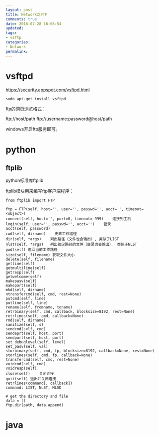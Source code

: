 ```yaml
---
layout: post
title: Network之FTP
comments: true
date: 2016-07-28 16:08:54
updated:
tags:
- vsftp
categories:
- Network
permalink:
---
```


# vsftpd

<https://security.appspot.com/vsftpd.html>

    sudo apt-get install vsftpd

ftp的网页浏览格式：

ftp://host/path
ftp://username:password@host/path

windows开启ftp服务即可。

# python

## ftplib

python标准库ftplib

ftplib模块用来编写ftp客户端程序：

    from ftplib import FTP

    ftp = FTP(self, host='', user='', passwd='', acct='', timeout=<object>)
    connect(self, host='', port=0, timeout=-999)    连接到主机
    login(self, user='', passwd='', acct='')    登录
    acct(self, password)
    cwd(self, dirname)    更改工作路径
    dir(self, *args)    列出路径（文件也会输出）, 类似于LIST
    nlst(self, *args)   列出给定路径的文件（目录也会输出）， 类似于NLST
    pwd(self) 返回当前工作路径
    size(self, filename) 获取文件大小
    delete(self, filename)
    getline(self)
    getmultiline(self)
    getresp(self)
    getwelcome(self)
    makepasv(self)
    makeport(self)
    mkd(self, dirname)
    ntransfercmd(self, cmd, rest=None)
    putcmd(self, line)
    putline(self, line)
    rename(self, fromname, toname)
    retrbinary(self, cmd, callback, blocksize=8192, rest=None)
    retrlines(self, cmd, callback=None)
    rmd(self, dirname)
    sanitize(self, s)
    sendcmd(self, cmd)
    sendeprt(self, host, port)
    sendport(self, host, port)
    set_debuglevel(self, level)
    set_pasv(self, val)
    storbinary(self, cmd, fp, blocksize=8192, callback=None, rest=None)
    storlines(self, cmd, fp, callback=None)
    transfercmd(self, cmd, rest=None)
    voidcmd(self, cmd)
    voidresp(self)
    close(self)    关闭连接
    quit(self) 退出并关闭连接
    retrlines(command[, callback])
    command: LIST, NLST, MLSD

    # get the directory and file
    data = []
    ftp.dir(path, data.append)

# java

